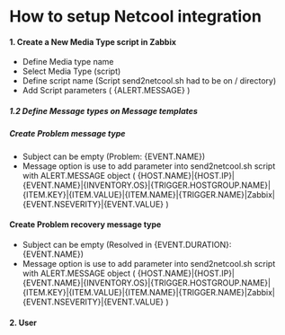 # How to setup Netcool integration
#### 1. Create a New  Media Type script in Zabbix
- Define Media type name
- Select Media Type (script)
- Define script name (Script send2netcool.sh had to be on / directory)
- Add Script parameters ( {ALERT.MESSAGE} )

##### 1.2 Define Message types on Message templates
##### Create Problem message type
- Subject can be empty (Problem: {EVENT.NAME})
- Message option is use to add parameter into send2netcool.sh script with ALERT.MESSAGE object ( {HOST.NAME}|{HOST.IP}|{EVENT.NAME}|{INVENTORY.OS}|{TRIGGER.HOSTGROUP.NAME}|{ITEM.KEY}|{ITEM.VALUE}|{ITEM.NAME}|{TRIGGER.NAME}|Zabbix|{EVENT.NSEVERITY}|{EVENT.VALUE} )

#### Create Problem recovery message type
- Subject can be empty (Resolved in {EVENT.DURATION}: {EVENT.NAME})
- Message option is use to add parameter into send2netcool.sh script with ALERT.MESSAGE object ( {HOST.NAME}|{HOST.IP}|{EVENT.NAME}|{INVENTORY.OS}|{TRIGGER.HOSTGROUP.NAME}|{ITEM.KEY}|{ITEM.VALUE}|{ITEM.NAME}|{TRIGGER.NAME}|Zabbix|{EVENT.NSEVERITY}|{EVENT.VALUE} )

#### 2. User
